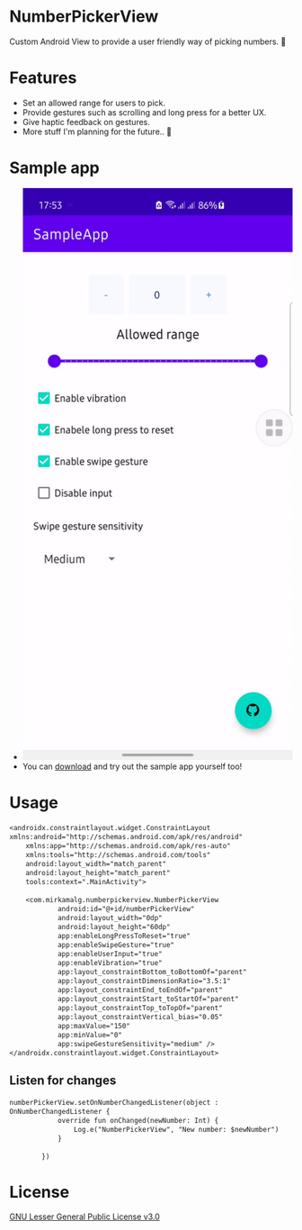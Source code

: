 # NumberPickerView
Custom Android View to provide a user friendly way of picking numbers. 🧪
# Features
* Set an allowed range for users to pick.
* Provide gestures such as scrolling and long press for a better UX. 
* Give haptic feedback on gestures.
* More stuff I'm planning for the future.. 📅
# Sample app
* ![Sample](/screenshots/sample.gif)
* You can [download](https://drive.google.com/file/d/1EQ2XCTMq4DZGADPcKCmGNsieeuVwA0c-/view?usp=sharing) and try out the sample app yourself too!
# Usage
```
<androidx.constraintlayout.widget.ConstraintLayout xmlns:android="http://schemas.android.com/apk/res/android"
    xmlns:app="http://schemas.android.com/apk/res-auto"
    xmlns:tools="http://schemas.android.com/tools"
    android:layout_width="match_parent"
    android:layout_height="match_parent"
    tools:context=".MainActivity">

    <com.mirkamalg.numberpickerview.NumberPickerView
            android:id="@+id/numberPickerView"
            android:layout_width="0dp"
            android:layout_height="60dp"
            app:enableLongPressToReset="true"
            app:enableSwipeGesture="true"
            app:enableUserInput="true"
            app:enableVibration="true"
            app:layout_constraintBottom_toBottomOf="parent"
            app:layout_constraintDimensionRatio="3.5:1"
            app:layout_constraintEnd_toEndOf="parent"
            app:layout_constraintStart_toStartOf="parent"
            app:layout_constraintTop_toTopOf="parent"
            app:layout_constraintVertical_bias="0.05"
            app:maxValue="150"
            app:minValue="0"
            app:swipeGestureSensitivity="medium" />
</androidx.constraintlayout.widget.ConstraintLayout>
```
## Listen for changes
```
numberPickerView.setOnNumberChangedListener(object : OnNumberChangedListener {
            override fun onChanged(newNumber: Int) {
                Log.e("NumberPickerView", "New number: $newNumber")
            }

        })
```
# License
[GNU Lesser General Public License v3.0](https://choosealicense.com/licenses/lgpl-3.0/)
